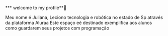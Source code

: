 *** welcome to my profile**🩷

Meu nome é Juliana, Leciono tecnologia e robótica no estado de Sp 
através da plataforma Aluraa
Este espaço eé destinado exemplifica aos alunos como guardarem seus projetos com programação


